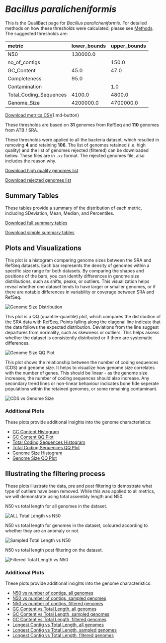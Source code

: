 # *Bacillus paralicheniformis*

This is the QualiBact page for *Bacillus paralicheniformis*. For detailed methods on how these thresholds were calculated, please see [Methods](../../methods.md).
The suggested thresholds are: 

| metric                 | lower_bounds   | upper_bounds   |
|:-----------------------|:---------------|:---------------|
| N50                    | 130000.0       |                |
| no_of_contigs          |                | 150.0          |
| GC_Content             | 45.0           | 47.0           |
| Completeness           | 95.0           |                |
| Contamination          |                | 1.0            |
| Total_Coding_Sequences | 4100.0         | 4800.0         |
| Genome_Size            | 4200000.0      | 4700000.0      |

[Download metrics CSV](Bacillus_paralicheniformis_metrics.csv){.md-button}


These thresholds are based on **31** genomes from RefSeq and **110** genomes from ATB / SRA.

These thresholds were applied to all the bacteria dataset, which resulted in removing **4** and retaining **106**.
The list of genomes retained (i.e. high quality) and the list of genomes rejected (filtered) can be downloaded below. These files are in `.xz` format. The rejected genomes file, also includes the reason why.

[Download high quality genomes list](Bacillus_paralicheniformis_high_quality_genomes.csv.xz)


[Download rejected genomes list](Bacillus_paralicheniformis_filtered_out_genomes.csv.xz)



## Summary Tables
These tables provide a summary of the distribution of each metric, including SDeviation, Mean, Median, and Percentiles.

[Download full summary tables](summary.csv)

[Download simple summary tables](selected_summary.csv)

## Plots and Visualizations

This plot is a histogram comparing genome sizes between the SRA and RefSeq datasets. Each bar represents the density of genomes within a specific size range for both datasets. By comparing the shapes and positions of the bars, you can identify differences in genome size distributions, such as shifts, peaks, or outliers. This visualization helps reveal whether one dataset tends to have larger or smaller genomes, or if there are notable differences in variability or coverage between SRA and RefSeq.

![Genome Size Distribution](Genome_Size_refseq_histogram_kde.png)

This plot is a QQ (quantile-quantile) plot, which compares the distribution of the SRA data with RefSeq. Points falling along the diagonal line indicate that the data follows the expected distribution. Deviations from the line suggest departures from normality, such as skewness or outliers. This helps assess whether the dataset is consistently distributed or if there are systematic differences.

![Genome Size QQ Plot](Genome_Size_refseq_qqplot.png)

This plot shows the relationship between the number of coding sequences (CDS) and genome size. It helps to visualize how genome size correlates with the number of genes. This should be linear - as the genome size increases, the number of coding sequences should also increase. Any secondary trend lines or non-linear behaviour indicates bone fide seperate populations within the retained genomes, or some remaining contaminant. 

![CDS vs Genome Size](Bacillus_paralicheniformis_CDS_vs_Genome_Size.png)

### Additional Plots

These plots provide additional insights into the genome characteristics:

- [GC Content Histogram](GC_Content_refseq_histogram_kde.png)
- [GC Content QQ Plot](GC_Content_refseq_qqplot.png)
- [Total Coding Sequences Histogram](Total_Coding_Sequences_refseq_histogram_kde.png)
- [Total Coding Sequences QQ Plot](Total_Coding_Sequences_refseq_qqplot.png)
- [Genome Size Histogram](Genome_Size_refseq_histogram_kde.png)
- [Genome Size QQ Plot](Genome_Size_refseq_qqplot.png)
## Illustrating the filtering process
These plots illustrate the data, pre and post filtering to demostrate what type of outliers have been removed. While this was applied to all metrics, we will demonstrate using total assembly length and N50.

N50 vs total length for all genomes in the dataset.

![ALL Total Length vs N50](Bacillus_paralicheniformis_all_total_length_N50.png)

N50 vs total length for genomes in the dataset, coloured according to whether they are an anomaly or not.

![Sampled Total Length vs N50](Bacillus_paralicheniformis_sample_total_length_N50.png)

N50 vs total length post filtering on the dataset.

![Filtered Total Length vs N50](Bacillus_paralicheniformis_filt_total_length_N50.png)

### Additional Plots

These plots provide additional insights into the genome characteristics:

- [N50 vs number of contigs, all genomes](Bacillus_paralicheniformis_all_N50_number.png)
- [N50 vs number of contigs, sampled genomes](Bacillus_paralicheniformis_sample_N50_number.png)
- [N50 vs number of contigs, filtered genomes](Bacillus_paralicheniformis_filt_N50_number.png)
- [GC Content vs Total Length, all genomes](Bacillus_paralicheniformis_all_total_length_GC_Content.png)
- [GC Content vs Total Length, sampled genomes](Bacillus_paralicheniformis_sample_total_length_GC_Content.png)
- [GC Content vs Total Length, filtered genomes](Bacillus_paralicheniformis_filt_total_length_GC_Content.png)
- [Longest Contig vs Total Length, all genomes](Bacillus_paralicheniformis_all_total_length_longest.png)
- [Longest Contig vs Total Length, sampled genomes](Bacillus_paralicheniformis_sample_total_length_longest.png)
- [Longest Contig vs Total Length, filtered genomes](Bacillus_paralicheniformis_filt_total_length_longest.png)
